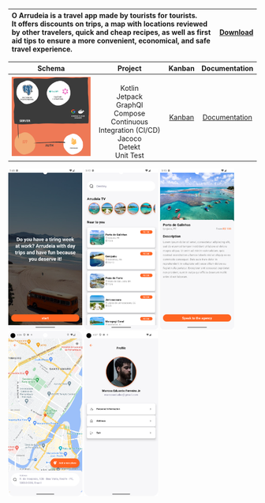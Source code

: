 

| O Arrudeia is a travel app made by tourists for tourists.<br/> It offers discounts on trips, a map with locations reviewed by other travelers, quick and cheap recipes, as well as first aid tips to ensure a more convenient, economical, and safe travel experience. | [Download](https://play.google.com/apps/internaltest/4701533423351218713) |
| :-------------|:-------------:|

| Schema                                                 | Project       | Kanban | Documentation | 
| ------------------------------------------------------ |:-------------:|:-------------:|:-------------:|
| <img src="./showcase/bigpicture.png" width="300"/>     |<br />Kotlin<br />Jetpack<br />GraphQl<br />Compose<br />Continuous Integration (CI/CD)<br />Jacoco<br />Detekt<br />Unit Test| [Kanban](https://github.com/users/MarcosEduardoJr/projects/1) | [Documentation](https://github.com/MarcosEduardoJr/Arrudeia/wiki) | 

 

 <img src="./showcase/onboarding" width="150"></img>
 <img src="./showcase/home.png" width="150"></img>
 <img src="./showcase/trip_detail.png" width="150"></img>
 <img src="./showcase/arrudeia.png" width="150"></img>
 <img src="./showcase/profile.png" width="150"></img>
 
